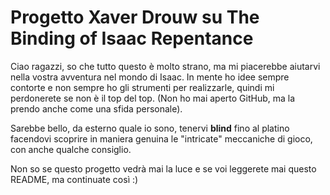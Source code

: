 # Progetto Xaver Drouw su The Binding of Isaac Repentance

Ciao ragazzi, so che tutto questo è molto strano, ma mi piacerebbe aiutarvi nella vostra avventura nel mondo di Isaac. In mente ho idee sempre contorte e non sempre ho gli strumenti per realizzarle, quindi mi perdonerete se non è il top del top. (Non ho mai aperto GitHub, ma la prendo anche come una sfida personale).

Sarebbe bello, da esterno quale io sono, tenervi **blind** fino al platino facendovi scoprire in maniera genuina le "intricate" meccaniche di gioco, con anche qualche consiglio.

Non so se questo progetto vedrà mai la luce e se voi leggerete mai questo README, ma continuate così :)
